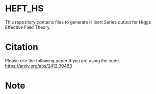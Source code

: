 # HEFT_HS
This repository contains files to generate Hilbert Series output for Higgs Effective Field Theory.
# Citation
Please cite the following paper if you are using the code.
https://arxiv.org/abs/2412.09463
# Note
